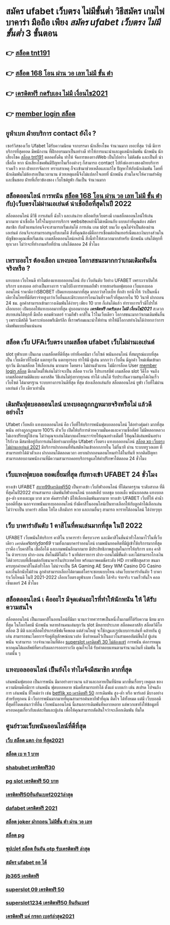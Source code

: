 # สมัคร ufabet เว็บตรง ไม่มีขั้นต่ำ วิธีสมัคร เกมไพ่บาคาร่า มือถือ เพียง ***สมัคร ufabet เว็บตรง ไม่มีขั้นต่ำ*** 3 ขั้นตอน

## 👉 [สล็อต tnt191](https://www.ufaeat.com/ทางเข้ายูฟ่าเบท-ufabet/)
## 👉 [สล็อต 168 โอน ผ่าน วอ เลท ไม่มี ขั้น ต่ํา](https://www.ufaeat.com/credit-free-50/)
## 👉 [เครดิตฟรี กดรับเอง ไม่มี เงื่อนไข2021](https://www.ufaeat.com/register/)
## 👉 [member login สล็อต](https://www.ufaeat.com/ทางเข้ายูฟ่าเบท-ufabet/)

## ยูฟ่าเบท ฝ่ายบริการ  contact ยังไง ?

 เซอร์วิสของเว็บ Ufabet   ได้รับความนิยม จากบรรดา นักเสี่ยงโชค จำนวนมาก เยอะที่สุด  ว่ามี มีการบริการที่สุดยอด  มีพนักงาน ที่ฝึกอบรมมาเป็นอย่างดี ทำให้การแนะนำและดูแลนักเดิมพัน นักพนัน นักเสี่ยงโชค  [สล็อต tnt191](https://www.ufaeat.com/credit-free-50/) ตลอดทั้งคืน ทำให้ จัดการของทางWeb เป็นไปอย่าง ไม่ตัดขัด และเป็นที่  น่าเชื่อถือ หาก  นักเสี่ยงโชคพันมีปัญหาในเรื่องต่างๆ ก็สามารถ  contact  ไปยังช่องทางของฝ่ายบริการ   รวดเร็ว  หาก ฝ่ายการจัดการ  ทราบสาเหตุ ก็จะเข้ามาช่วยเหลือและแก้ไข ปัญหาให้กับนักเดิมพัน  โดยที่นักเดิมพันไม่ต้องรอเป็นเวลานาน ด้วยเหตุผลนี้จึงไม่แปลกใจเลยที่ นักพนัน ส่วนใดจะให้ความสำคัญและชื่นชอบ ฝ่ายที่เกี่ยวข้องของ เว็บไซต์ยูฟ่า กันเป็น จำนวนมาก 


## สล็อตออนไลน์  การพนัน [สล็อต 168 โอน ผ่าน วอ เลท ไม่มี ขั้น ต่ํา](https://www.ufaeat.com/register/) กับ}เว็บตรงไม่ผ่านเอเย่นต์   น่าเชื่อถือที่สุดในปี 2022 

 สล็อตออนไลน์  มีวิธี การเล่นที่ ฉับไว  และเล่นง่าย  สล็อตกับเว็บตรงมี เกมสล็อตออนไลน์ให้เล่นมากมาย น่าเชื่อถือ ใส่ใจในทุกการบริการ websiteเหล่านี้ไม่เหมือนกับ แบบเก่าที่คุณต้อง สมัครสมาชิก กับตัวแทนก่อนจึงจะสามารถเริ่มเล่นได้ การเล่น เกม slot บนเว็บ คุณไม่จำเป็นต้องผ่าน เอเย่นต์ ก่อนจึงจะสามารถสนุกกับเกมได้ สิ่งที่คุณต้องมีคือการเชื่อมต่ออินเทอร์เน็ตและเงินบางส่วนในบัญชีของคุณเพื่อเริ่มเล่น เกมสล็อตออนไลน์เหล่านี้ สิ่งนี้ทำให้สะดวกมากสำหรับ นักพนัน เล่นได้ทุกที่ทุกเวลา ไม่ว่าจะที่ทำงานหรือที่บ้าน เล่นได้ตลอด 24 ชั่วโมง

##  เพราะอะไร ต้องเลือก แทงบอล โอกาสชนะมากกว่าเกมเดิมพันอื่นจริงหรือ ?

แทงบอล เว็บไหนดี ทำไมต้องแทงบอลออนไลน์ กับ   เว็บอันดับ 1อย่าง UFABET เพราะเราเปิดให้บริการ แทงบอล อย่างเป็นทางการ รวมไปถึงการทายผลกีฬา ทายสกอร์ผลฟุตบอล เว็บแทงบอลออนไลน์ ราคาดีกว่าSBOBET เปิดแทงบอลมากที่สุด มากกว่าสโบเบ็ท ที่กล้า ยกนิ้วให้ ว่าเป็นหนึ่งเดียวในไทยที่มีอัตราจ่ายสูงกว่าเว็บอื่นและมีระบบการโอนเงินที่รวดเร็วที่สุดภายใน 10 วินาที ฝากถอน 24 ชม. ลูกค้าสามารถเข้ามาวางเดิมพันได้ง่ายๆ เพียง 10 บาท ก็เล่นได้แล้ว ทำรายการเร็วมีโปรให้เลือกเยอะ เปิดบอลให้แทงบอลมากที่สุด คู่บอลมากสุด  ***เครดิตฟรี กดรับเอง ไม่มี เงื่อนไข2021*** สะดวกสบายเล่นได้ทุกที่ มือถือ คอมพิวเตอร์ รวมกีฬา คาสิโน ไว้ในเว็บเดียว โอกาสชนะมากว่าเกมเดิมพันอื่น ๆ เพราะมีสถิติ วิเคราะห์บอลพรีเมียร์ลีก ที่เราพร้อมแนะนำให้ท่าน ทำให้มีโอกาสทำเงินได้ง่ายกกว่าการเดิมพันแบบอื่นแน่นอน


## สล็อต   เว็บ UFAเว็บตรง  เกมสล็อต ufabet เว็บไม่ผ่านเอเย่นต์

 slot   ยูฟ่าเบท  เป็นเกม เกมสล็อตที่ดีที่สุด เท่าที่เคยมีมา เว็บไซต์   พนันออนไลน์  ที่สมบูรณ์แบบที่สุด เป็น เว็บเดียวที่โบนัส แตกทุกวัน แตกทุกรอบ ทำให้มี ผู้เล่น มากกว่า เว็บอื่น มีลูกค้า ใหม่เพิ่มเข้ามาทุกวัน มีเกมสล็อต ให้เลือกเล่น มากมาย  โดยตรง  ไม่ผ่านตัวแทน ไม่มีการล็อค User [member login สล็อต](https://www.ufaeat.com/register/)  มีเกมใหม่ให้เล่นไม่ว่าจะเป็น สล็อต  รางวัล  โปรเกรสซีฟ เกมสล็อต  slot วีดีโอ จนถึง เกมสล็อตสามมิติแบบ คลาสสิค วิธีเล่นไม่ยุ่งยากทุกคน ทำได้ เล่นได้ รับประกันความสนุกได้เงินเร็ว เว็บไซต์  ได้มาตรฐาน ระบบทางการเงินดีที่สุด ที่สุด ต้องเลือกเล่นกับ  สล็อตออนไลน์   ยูฟ่า  เว็บที่ไม่ผ่านเอเย่นต์  เว็บ เดียวเท่านั้น


##  เดิมพันฟุตบอลออนไลน์  แทงบอลถูกกฏหมายจริงหรือไม่ แล้วดีอย่างไร 

 Ufabet เว็บหลัก แทงบอลออนไลน์  คือ เว็บที่ให้บริการพนันฟุตบอลออนไลน์ ได้อย่างคุ้มค่า  มากที่สุด  พนัน อย่างถูกกฏหมาย 100% ตัวเว็บ เปิดให้บริการด้วยความมั่นคงและความซื่อสัตย์  ไม่มีหลอกหลวง ไม่เอาเปรียบผู้ใช้งาน ไม่ว่าคุณจะเล่นได้มากแค่ไหนเราจ่ายให้คุณอย่างเต็มที่ ให้คุณได้เล่นพนันอย่าง ไร้กังวล มีสมาธิอยู่กับการเล่นได้อย่างมากที่สุด Ufabet เว็บตรง   แทงบอลออนไลน์ [สล็อต xo เว็บตรงไม่ผ่านเอเย่นต์ 2021](https://www.ufaeat.com/regis-ufabet-master-free/) มีบริการฝากถอนที่ทันสมัยเงินเข้าอกกภายใน ไม่กี่นาที  ผ่าน ระบบทรูวอเลท ที่สามารถทำได้ด้วตัวเอง  ฝากถอนได้ตลอดเวลา อยากฝากถอนตอนไหนทำได้ในทันที หากติดปัญหาสามารถสอบถามพนักงานที่มีความสามารถคอยบริการดูแลให้คำปรึกษาได้ตลอด 24 ชั่วโมง

##  เว็บแทงฟุตบอล  ยอดเยี่ยมที่สุด  กับทางเข้า UFABET 24 ชั่วโมง

ทางเข้า UFABET [สบาย99เครดิตฟรี50](https://www.ufaeat.com/credit-free-50/) เป็นทางเข้า  เว็บกีฬาออนไลน์  ที่ได้มาตรฐาน ระดับสากล  ที่ดีที่สุดในปี2022 ท่านสามารถ เดิมพันกีฬาออนไลน์ บอลสเต็ป บอลชุด บอลเต็ง พนันบอลสด แทงบอลสูง-ต่ำ แทงเตะมุม บาส มวย คัดสรรกีฬา มีให้เลือกเดิมพันมากมาย ทางเข้า UFABET เว็บที่ให้ ค่าน้ำ บอลดีที่สุด นอกจากพนันแทงบอลออนไลน์ ยังมีคาสิโนออนไลน์เป็นทางเลือกให้กับลูกค้าได้เลือกเล่น ไม่ว่าจะเป็น บาคาร่า สล็อต ไฮโล เสือมังกร หวย และเกมอื่นๆ สามารถ หารายได้ออนไลน์ ได้ง่ายๆทุก

## เว็บ บาคาร่าอันดับ 1 คาสิโนที่คนเล่นมากที่สุด ในปี 2022

UFABET  เว็บพนันให้บริการ  คาสิโน บาคาราร่า ที่ครบวงจร และมีคาสิโนชั่นนำทั่วโลกมาไว้ในที่เว็บเดียว *เครดิตฟรีonlyfan69* รวมทั้งเกมบาคาร่าออนไลน์ เกมพนันยอดฮิตที่มีผู้เข้าใช้บริการมากที่สุด เราคือ   เว็บคาสิโน เชื่อถือได้  และเกมพนันอีกมากมาย มีประสิทธิภาพสูงสุดในการให้บริการ  แทง คาสิโน ด้วยระบบ ฝาก-ถอน อัตโนมัติไม่ถึง 1 นาทีต่อรายการ ฝาก-ถอนไม่มีขั้นต่ำ  และไม่สามารถโกงเงินได้ด้วยระบบที่เชื่อมต่อกับธนาคารในประเทศไทย พร้อมภาพคมชัดระดับ HD กราฟฟิกสุดสวย ขนมาครบทุกค่ายคาสิโนดังทั่วโลก ไม่น่าจะเป็น SA Gaming AE Sexy WM Casino DG Casino และอื่นอีกนับไม่ถ้วน ลูกค้าสามารถเลือกได้ตามแต่ใครจะชอบแบบไหน เล่นเว็บบาคาร่าอันดับ 1  บาคาร่าเว็บไหนดี  ในปี 2021-2022 เลือกเว็บตรงยูฟ่าเบท  เว็บหลัก ได้จริง จ่ายจริง รวดเร็วทันใจ คอลเซ็นเตอร์ 24 ชั่วโมง


##  สล็อตออนไลน์ เ คืออะไร มีจุดเด่นอะไรที่ทำให้นักพนัน ให้ ได้รับความสนใจ 

 สล็อตออนไลน์ เป็นเกมคาสิโนออนไลน์ที่มีมา นานกว่าทศวรรษเป็นหนึ่งในเกมที่ได้รับความ นิยม มากที่สุด ในโลกโดยมี นักพนัน หลายล้านคนเล่นทุกวัน  slot มีหลายประเภท  สล็อตคลาสสิก สล็อตวิดีโอ สล็อต 3 มิติ และสล็อตโปรเกรสซีฟแจ็คพอต แต่ส่วนใหญ่ จะใช้กฎและรูปแบบการเล่นที่ คล้ายกัน ผู้เล่น สามารถชนะโดยการจับคู่สัญลักษณ์บนวงล้อ ซึ่งกำหนดไว้เป็นแถวในสามคอลัมน์ขึ้นไป  ผู้เล่นพนัน จะสามารถ วางจำนวนเงินที่ต้อง [superslot เครดิตฟรี 30 ไม่ต้องแชร์](https://www.ufaeat.com/ufabet-master-login/) การพนัน ต่อการหมุน หากคุณได้ผลลัพธ์ที่ตรงกับผลการออกรางวัล คุณก็จะได้ รับค่าตอบแทนตามจำนวนเงินที่ เดิมพัน ในเกมนั้น ๆ


##  แทงบอลออนไลน์  เป็นยังไง  ทำไมจึงมีสมาชิก  มากที่สุด 

 เล่นพนันฟุตบอล เป็นการพนัน  มีมาอย่างยาวนาน แล้วและกลายเป็นที่นิยม มากขึ้นเรื่อยๆ เหตุผล ของ ความนิยมคือมีการ เล่นพนัน ฟุตบอลหลาย ชนิดที่สามารถทำได้ ตั้งแต่ แบบเก่า เช่น สเปรด ไปจนถึงการ เล่นพนัน ที่ใหม่กว่า เช่น [betflik xo เครดิตฟรี 50](https://www.ufaeat.com/) การเดิมพัน สูง-ต่ำ หรือ พาร์เลย์  มีบางอย่างสำหรับทุกคน มี เว็บการพนันมากมายที่คุณสามารถค้นหากีฬาที่คุณ ติดใจ ได้ทั้งหมด แต่มี เว็บบอลดีที่สุดที่โดดเด่นกว่าที่อื่น เว็บพนันออนไลน์ นี้เสนอการเดิมพันที่หลากหลาย แต่พวกเขายังให้ข้อมูลที่ครอบคลุมเกี่ยวกับแต่ละทีมและผู้เล่น เพื่อให้คุณสามารถตัดสินใจว่าจะเลือกเดิมพัน ทีมใด

## ศูนย์รวมเว็บพนันออนไลน์ที่ดีที่สุด

### [เว็บ สล็อต แตก ง่าย ที่สุด2021](https://atom.io/themes/UFAEAT%20ทางเข้า%20เว็บตรง%20UFABET%20สล็อต999ฟรีเครดิต%20008%20สล็อต%20สมัครฟรี%20ฟรีเครดิต%20100%)
### [สล็อต เบ ท 1 บาท](https://atom.io/themes/UFAEAT%20ทางเข้า%20เว็บตรง%20UFABET%20สล็อต%20วอลเล็ต%20008%20สล็อต%20สมัครฟรี%20ฟรีเครดิต%20100%)
### [shabubet เครดิตฟรี30](https://atom.io/themes/UFAEAT%20ทางเข้า%20เว็บตรง%20UFABET%20สล็อต%20ฝาก-ถอน%20true%20wallet%20008%20สล็อต%20สมัครฟรี%20ฟรีเครดิต%20100%)
### [pg slot เครดิตฟรี 50 บาท](https://atom.io/themes/UFAEAT%20ทางเข้า%20เว็บตรง%20UFABET%20ib555%20เครดิตฟรี%20008%20สล็อต%20สมัครฟรี%20ฟรีเครดิต%20100%)
### [เครดิตฟรี50ยืนยันเบอร์2021ล่าสุด](https://atom.io/themes/UFAEAT%20ทางเข้า%20เว็บตรง%20UFABET%20สบาย99เครดิตฟรี%20008%20สล็อต%20สมัครฟรี%20ฟรีเครดิต%20100%)
### [dafabet เครดิตฟรี 2021](https://atom.io/themes/UFAEAT%20ทางเข้า%20เว็บตรง%20UFABET%20สล็อต%20joker%20เว็บตรง%20ไม่ผ่านเอเย่นต์%20008%20สล็อต%20สมัครฟรี%20ฟรีเครดิต%20100%)
### [สล็อต joker ฝากถอน ไม่มีขั้น ต่ํา ผ่าน วอ เลท](https://atom.io/themes/UFAEAT%20ทางเข้า%20เว็บตรง%20UFABET%20betway%20เครดิตฟรี%20008%20สล็อต%20สมัครฟรี%20ฟรีเครดิต%20100%)
### [สล็อต pg](https://atom.io/themes/UFAEAT%20ทางเข้า%20เว็บตรง%20UFABET%20เครดิตฟรี%20กดรับ%20เอง300%20008%20สล็อต%20สมัครฟรี%20ฟรีเครดิต%20100%)
### [ซุปเปอร์ สล็อต ยืนยัน otp รับเครดิตฟรี ล่าสุด](https://atom.io/themes/UFAEAT%20ทางเข้า%20เว็บตรง%20UFABET%20เครดิตฟรี%20กดรับ%20เอง50%202021%20008%20สล็อต%20สมัครฟรี%20ฟรีเครดิต%20100%)
### [สมัคร ufabet ออ โต้](https://atom.io/themes/UFAEAT%20ทางเข้า%20เว็บตรง%20UFABET%20m24สล็อต%20008%20สล็อต%20สมัครฟรี%20ฟรีเครดิต%20100%)
### [jb365 เครดิตฟรี](https://atom.io/themes/UFAEAT%20ทางเข้า%20เว็บตรง%20UFABET%20ซุปเปอร์สล็อตxdเครดิตฟรี%20008%20สล็อต%20สมัครฟรี%20ฟรีเครดิต%20100%)
### [superslot 09 เครดิตฟรี 50](https://atom.io/themes/UFAEAT%20ทางเข้า%20เว็บตรง%20UFABET%20superslot%20666%20เครดิตฟรี%2050%20ยืนยันเบอร์%20008%20สล็อต%20สมัครฟรี%20ฟรีเครดิต%20100%)
### [superslot1234 เครดิตฟรี50 ยืนยันเบอร์](https://atom.io/themes/UFAEAT%20ทางเข้า%20เว็บตรง%20UFABET%20superslot%20เครดิตฟรี50ไม่ต้องแชร์ล่าสุด%20008%20สล็อต%20สมัครฟรี%20ฟรีเครดิต%20100%)
### [เครดิตฟรี แค่ กรอก เบอร์ล่าสุด2021](https://atom.io/themes/UFAEAT%20ทางเข้า%20เว็บตรง%20UFABET%20เครดิตฟรี%20กดรับเอง%20ยืนยันเบอร์%20ไม่ต้องแชร์%20008%20สล็อต%20สมัครฟรี%20ฟรีเครดิต%20100%)